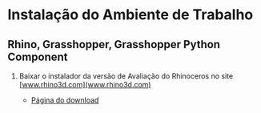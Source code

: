 # Instalação do Ambiente de Trabalho
## Rhino, Grasshopper, Grasshopper Python Component

1. Baixar o instalador da versão de Avaliação do Rhinoceros no site [www.rhino3d.com](www.rhino3d.com)

   -  [Página do download](www.rhino3d.com/download/rhino/5/latest)
    
